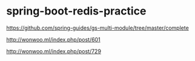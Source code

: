 # spring-boot-redis-practice

https://github.com/spring-guides/gs-multi-module/tree/master/complete

http://wonwoo.ml/index.php/post/601

http://wonwoo.ml/index.php/post/729


